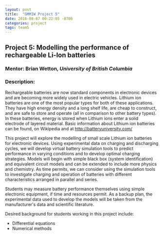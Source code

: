 ```yaml
---
layout: post
title:  "GMMIW Project 5"
date: 2016-08-07 00:22:05 -0700
categories: project
tags: team5
---
```

## Project 5: Modelling the performance of rechargeable Li-Ion batteries

### Mentor: Brian Wetton, *University of British Columbia*

### Description: 
Rechargeable batteries are now standard components in electronic devices and are becoming more widely used in electric vehicles. Lithium ion batteries are one of the most popular types for both of these applications. They have high energy density and a long shelf life, are cheap to construct, and are safe to store and operate (all in comparison to other battery types). In these batteries, energy is stored when Lithium ions enter a solid electrode of layered material. Basic information about Lithium ion batteries can be found, on Wikipedia and at http://batteryuniversity.com/

This project will explore the modelling of small scale Lithium ion batteries for electronic devices. Using experimental data on charging and discharging cycles, we will develop virtual battery simulation tools to predict performance in varying conditions and to develop optimal charging strategies. Models will begin with simple black box (system identification) and equivalent circuit models and can be extended to include more physics and chemistry. As time permits, we can consider using the simulation tools to investigate charging and operation of batteries with different characteristics arranged in parallel and series.

Students may measure battery performance themselves using simple electronic equipment, if time and resources permit. As a backup plan, the experimental data used to develop the models will be taken from the manufacturer's data and scientific literature.

Desired background for students working in this project include:

* Differential equations
* Numerical methods
